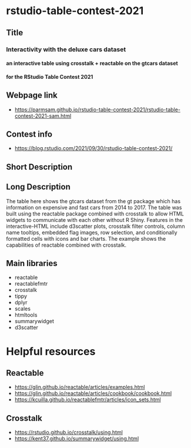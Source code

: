 # rstudio-table-contest-2021

## Title
### Interactivity with the deluxe cars dataset

#### an interactive table using crosstalk + reactable on the gtcars dataset
#### for the RStudio Table Contest 2021


## Webpage link
* https://parmsam.github.io/rstudio-table-contest-2021/rstudio-table-contest-2021-sam.html

## Contest info
* https://blog.rstudio.com/2021/09/30/rstudio-table-contest-2021/

## Short Description

## Long Description
The table here shows the gtcars dataset from the gt package which has information on expensive and fast cars from 2014 to 2017. The table was built using the reactable package combined with crosstalk to allow HTML widgets to communicate with each other without R Shiny. Features in the interactive-HTML include d3scatter plots, crosstalk filter controls, column name tooltips, embedded flag images, row selection, and conditionally formatted cells with icons and bar charts. The example shows the capabilities of reactable combined with crosstalk.

## Main libraries
* reactable
* reactablefmtr
* crosstalk
* tippy
* dplyr
* scales
* htmltools
* summarywidget
* d3scatter

# Helpful resources

## Reactable
* https://glin.github.io/reactable/articles/examples.html
* https://glin.github.io/reactable/articles/cookbook/cookbook.html
* https://kcuilla.github.io/reactablefmtr/articles/icon_sets.html

## Crosstalk
* https://rstudio.github.io/crosstalk/using.html
* https://kent37.github.io/summarywidget/using.html

